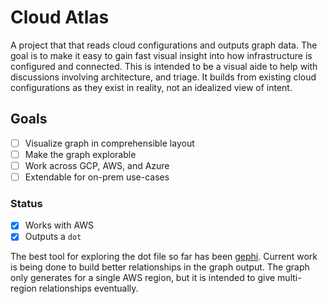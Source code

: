 # Cloud Atlas

A project that that reads cloud configurations and outputs graph data.
The goal is to make it easy to gain fast visual insight into how infrastructure is configured and connected.
This is intended to be a visual aide to help with discussions involving architecture, and triage.
It builds from existing cloud configurations as they exist in reality, not an idealized view of intent.

## Goals

- [ ] Visualize graph in comprehensible layout
- [ ] Make the graph explorable
- [ ] Work across GCP, AWS, and Azure
- [ ] Extendable for on-prem use-cases

### Status

- [x] Works with AWS
- [x] Outputs a `dot`

The best tool for exploring the dot file so far has been [gephi](https://gephi.org/).
Current work is being done to build better relationships in the graph output.
The graph only generates for a single AWS region, but it is intended to give multi-region relationships eventually.
